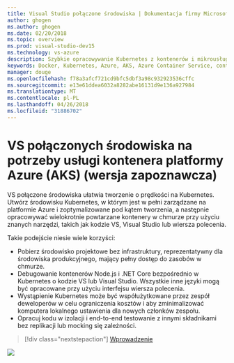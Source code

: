 ```yaml
---
title: Visual Studio połączone środowiska | Dokumentacja firmy Microsoft
author: ghogen
ms.author: ghogen
ms.date: 02/20/2018
ms.topic: overview
ms.prod: visual-studio-dev15
ms.technology: vs-azure
description: Szybkie opracowywanie Kubernetes z kontenerów i mikrousług na platformie Azure
keywords: Docker, Kubernetes, Azure, AKS, Azure Container Service, containers
manager: douge
ms.openlocfilehash: f78a3afcf721cd9bfc5dbf3a98c932923536cffc
ms.sourcegitcommit: e13e61ddea6032a8282abe16131d9e136a927984
ms.translationtype: MT
ms.contentlocale: pl-PL
ms.lasthandoff: 04/26/2018
ms.locfileid: "31886702"
---
```

# <a name="vs-connected-environment-for-azure-container-service-aks-preview"></a>VS połączonych środowiska na potrzeby usługi kontenera platformy Azure (AKS) (wersja zapoznawcza)
VS połączone środowiska ułatwia tworzenie o prędkości na Kubernetes. Utwórz środowisku Kubernetes, w którym jest w pełni zarządzane na platformie Azure i zoptymalizowane pod kątem tworzenia, a następnie opracowywać wielokrotnie powtarzane kontenery w chmurze przy użyciu znanych narzędzi, takich jak kodzie VS, Visual Studio lub wiersza polecenia.

Takie podejście niesie wiele korzyści:

* Pobierz środowisko projektowe bez infrastruktury, reprezentatywny dla środowiska produkcyjnego, mający pełny dostęp do zasobów w chmurze.
* Debugowanie kontenerów Node.js i .NET Core bezpośrednio w Kubernetes o kodzie VS lub Visual Studio. Wszystkie inne języki mogą być opracowane przy użyciu interfejsu wiersza polecenia.
* Wystąpienie Kubernetes może być współużytkowane przez zespół deweloperów w celu ograniczenia kosztów i aby zminimalizować komputera lokalnego ustawienia dla nowych członków zespołu.
* Opracuj kodu w izolacji i end-to-end testowanie z innymi składnikami bez replikacji lub mocking się zależności.


> [!div class="nextstepaction"]
> [Wprowadzenie](get-started.md)


![](media/vscode-overview.png)